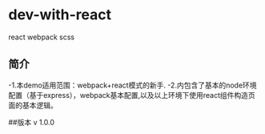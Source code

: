 # dev-with-react
react webpack scss

## 简介
-1.本demo适用范围：webpack+react模式的新手.
-2.内包含了基本的node环境配置（基于express），webpack基本配置,以及以上环境下使用react组件构造页面的基本逻辑。

##版本
v 1.0.0
